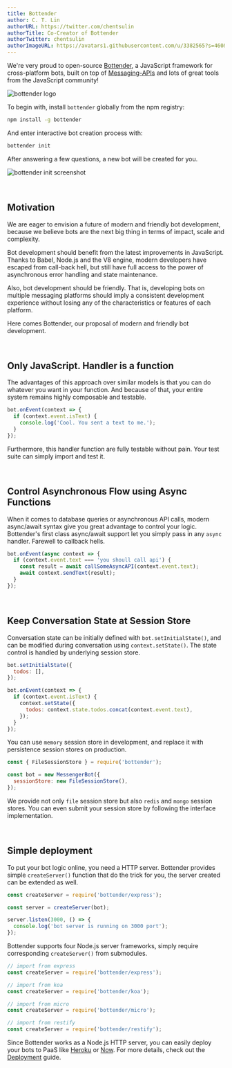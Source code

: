 ```yaml
---
title: Bottender
author: C. T. Lin
authorURL: https://twitter.com/chentsulin
authorTitle: Co-Creator of Bottender
authorTwitter: chentsulin
authorImageURL: https://avatars1.githubusercontent.com/u/3382565?s=460&v=4
---
```


We're very proud to open-source [Bottender](https://github.com/yoctol/bottender), a JavaScript framework for cross-platform bots, built on top of [Messaging-APIs](https://github.com/Yoctol/messaging-apis) and lots of great tools from the JavaScript community!

![bottender logo](../img/blog/2017-10-31/logo-600x600.png)

To begin with, install `bottender` globally from the npm registry:

```sh
npm install -g bottender
```

And enter interactive bot creation process with:

```sh
bottender init
```

After answering a few questions, a new bot will be created for you.

![bottender init screenshot](../img/blog/2017-10-31/init-screenshot.png)

<br />

<!--truncate-->

## Motivation

We are eager to envision a future of modern and friendly bot development, because we believe bots are the next big thing in terms of impact, scale and complexity.

Bot development should benefit from the latest improvements in JavaScript. Thanks to Babel, Node.js and the V8 engine, modern developers have escaped from call-back hell, but still have full access to the power of asynchronous error handling and state maintenance.

Also, bot development should be friendly. That is, developing bots on multiple messaging platforms should imply a consistent development experience without losing any of the characteristics or features of each platform.

Here comes Bottender, our proposal of modern and friendly bot development.

<br />

## Only JavaScript. Handler is a function

The advantages of this approach over similar models is that you can do whatever you want in your function. And because of that, your entire system remains highly composable and testable.

```js
bot.onEvent(context => {
  if (context.event.isText) {
    console.log('Cool. You sent a text to me.');
  }
});
```

Furthermore, this handler function are fully testable without pain. Your test suite can simply import and test it.

<br />

## Control Asynchronous Flow using Async Functions

When it comes to database queries or asynchronous API calls, modern async/await syntax give you great advantage to control your logic. Bottender's first class async/await support let you simply pass in any `async` handler. Farewell to callback hells.

```js
bot.onEvent(async context => {
  if (context.event.text === 'you shoull call api') {
    const result = await callSomeAsyncAPI(context.event.text);
    await context.sendText(result);
  }
});
```

<br />

## Keep Conversation State at Session Store

Conversation state can be initially defined with `bot.setInitialState()`, and can be modified during conversation using `context.setState()`. The state control is handled by underlying session store.

```js
bot.setInitialState({
  todos: [],
});

bot.onEvent(context => {
  if (context.event.isText) {
    context.setState({
      todos: context.state.todos.concat(context.event.text),
    });
  }
});
```

You can use `memory` session store in development, and replace it with persistence session stores on production.

```js
const { FileSessionStore } = require('bottender');

const bot = new MessengerBot({
  sessionStore: new FileSessionStore(),
});
```

We provide not only `file` session store but also `redis` and `mongo` session stores. You can even submit your session store by following the interface implementation.

<br />

## Simple deployment

To put your bot logic online, you need a HTTP server. Bottender provides simple `createServer()` function that do the trick for you, the server created can be extended as well.

```js
const createServer = require('bottender/express');

const server = createServer(bot);

server.listen(3000, () => {
  console.log('bot server is running on 3000 port');
});
```

Bottender supports four Node.js server frameworks, simply require corresponding `createServer()` from submodules.

```js
// import from express
const createServer = require('bottender/express');

// import from koa
const createServer = require('bottender/koa');

// import from micro
const createServer = require('bottender/micro');

// import from restify
const createServer = require('bottender/restify');
```

Since Bottender works as a Node.js HTTP server, you can easily deploy your bots to PaaS like [Heroku](https://www.heroku.com/) or [Now](https://zeit.co/now). For more details, check out the [Deployment](https://bottender.js.org/docs/Guides-Deployment) guide.

